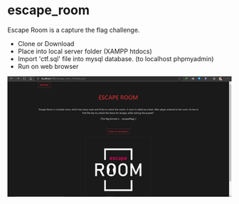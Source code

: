# escape_room
Escape Room is a capture the flag challenge.

* Clone or Download
* Place into local server folder (XAMPP htdocs)
* Import 'ctf.sql' file into mysql database. (to localhost phpmyadmin)
* Run on web browser



![escape room](https://github.com/Nawod/escape_room/blob/master/Picture1.png)

